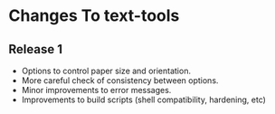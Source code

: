 Changes To text-tools
=====================

Release 1
---------

* Options to control paper size and orientation.
* More careful check of consistency between options.
* Minor improvements to error messages.
* Improvements to build scripts (shell compatibility, hardening, etc)
